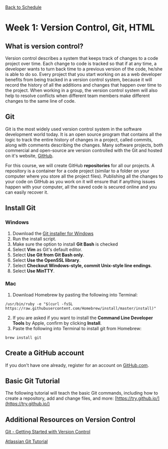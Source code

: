 [Back to Schedule](schedule.md)

# Week 1: Version Control, Git, HTML

## What is version control?

Version control describes a system that keeps track of changes to a code project over time. Each change to code is tracked so that if at any time, a developer wants to turn back time to a previous version of the code, he/she is able to do so. Every project that you start working on as a web developer benefits from being tracked in a version control system, because it will record the history of all the additions and changes that happen over time to the project. When working in a group, the version control system will also help to resolve conflicts when different team members make different changes to the same line of code.

## Git

Git is the most widely used version control system in the software development world today. It is an open source program that contains all the logic to track the entire history of changes in a project, called commits, along with comments describing the changes. Many software projects, both commercial and open-source are version controlled with the Git and hosted on it's website, [GitHub](https://www.github.com/). 

For this course, we will create GitHub **repositories** for all our projects. A repository is a container for a code project (similar to a folder on your computer where you store all the project files). Publishing all the changes to your code on GitHub as you work on it will ensure that if anything issues happen with your computer, all the saved code is secured online and you can easily recover it.

## Install Git

### Windows

1. Download the [Git installer for Windows](https://git-scm.com/download/win)
2. Run the install script.
  1. Make sure the option to install **Git Bash** is checked
  2. Select **Vim** as Git's default editor.
  3. Select **Use Git from Git Bash only**.
  4. Select **Use the OpenSSL library**.
  5. Select **Checkout Windows-style, commit Unix-style line endings**.
  6. Select **Use MinTTY**.
  
### Mac

1. Download Homebrew by pasting the following into Terminal:
```
/usr/bin/ruby -e "$(curl -fsSL https://raw.githubusercontent.com/Homebrew/install/master/install)"
```
2. If you are asked if you want to install the **Command Line Developer Tools** by Apple, confirm by clicking **Install**.
3. Paste the following into Terminal to install git from Homebrew:
```
brew install git
```

## Create a GitHub account

If you don't have one already, register for an account on [GitHub.com](https://www.github.com/).

## Basic Git Tutorial

The following tutorial will teach the basic Git commands, including how to create a repository, add and change files, and more: [https://try.github.io/](https://try.github.io/)


## Additional Resources on Version Control

[Git - Getting Started with Version Control](https://git-scm.com/book/en/v2/Getting-Started-About-Version-Control)

[Atlassian Git Tutorial](https://www.atlassian.com/git/tutorials/what-is-version-control)
